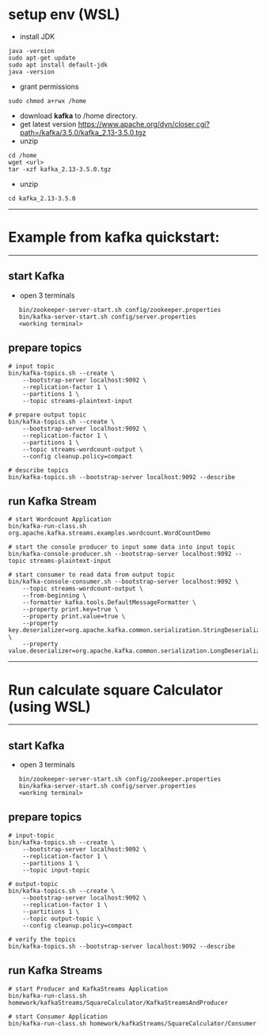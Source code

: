 # setup env (WSL)
- install JDK
```shell
java -version
sudo apt-get update
sudo apt install default-jdk
java -version
```
- grant permissions
```shell
sudo chmod a+rwx /home
```
- download **kafka** to /home directory.
- get latest version https://www.apache.org/dyn/closer.cgi?path=/kafka/3.5.0/kafka_2.13-3.5.0.tgz
- unzip
```shell
cd /home
wget <url>
tar -xzf kafka_2.13-3.5.0.tgz
```
- unzip
```commandline
cd kafka_2.13-3.5.0
```


---
# Example from kafka quickstart:

---
## start Kafka
- open 3 terminals
```shell
   bin/zookeeper-server-start.sh config/zookeeper.properties 
   bin/kafka-server-start.sh config/server.properties
   <working terminal>
```

## prepare topics
```shell
# input topic
bin/kafka-topics.sh --create \
    --bootstrap-server localhost:9092 \
    --replication-factor 1 \
    --partitions 1 \
    --topic streams-plaintext-input

# prepare output topic
bin/kafka-topics.sh --create \
    --bootstrap-server localhost:9092 \
    --replication-factor 1 \
    --partitions 1 \
    --topic streams-wordcount-output \
    --config cleanup.policy=compact

# describe topics
bin/kafka-topics.sh --bootstrap-server localhost:9092 --describe
```

## run Kafka Stream
```shell
# start Wordcount Application
bin/kafka-run-class.sh org.apache.kafka.streams.examples.wordcount.WordCountDemo

# start the console producer to input some data into input topic
bin/kafka-console-producer.sh --bootstrap-server localhost:9092 --topic streams-plaintext-input

# start consumer to read data from output topic
bin/kafka-console-consumer.sh --bootstrap-server localhost:9092 \
    --topic streams-wordcount-output \
    --from-beginning \
    --formatter kafka.tools.DefaultMessageFormatter \
    --property print.key=true \
    --property print.value=true \
    --property key.deserializer=org.apache.kafka.common.serialization.StringDeserializer \
    --property value.deserializer=org.apache.kafka.common.serialization.LongDeserializer
```

---
# Run calculate square Calculator (using WSL)

---
## start Kafka
- open 3 terminals
```shell
   bin/zookeeper-server-start.sh config/zookeeper.properties 
   bin/kafka-server-start.sh config/server.properties
   <working terminal>
```

## prepare topics
```shell
# input-topic
bin/kafka-topics.sh --create \
    --bootstrap-server localhost:9092 \
    --replication-factor 1 \
    --partitions 1 \
    --topic input-topic

# output-topic
bin/kafka-topics.sh --create \
    --bootstrap-server localhost:9092 \
    --replication-factor 1 \
    --partitions 1 \
    --topic output-topic \
    --config cleanup.policy=compact

# verify the topics
bin/kafka-topics.sh --bootstrap-server localhost:9092 --describe
```

## run Kafka Streams
```shell
# start Producer and KafkaStreams Application
bin/kafka-run-class.sh homework/kafkaStreams/SquareCalculator/KafkaStreamsAndProducer

# start Consumer Application
bin/kafka-run-class.sh homework/kafkaStreams/SquareCalculator/Consumer
```
